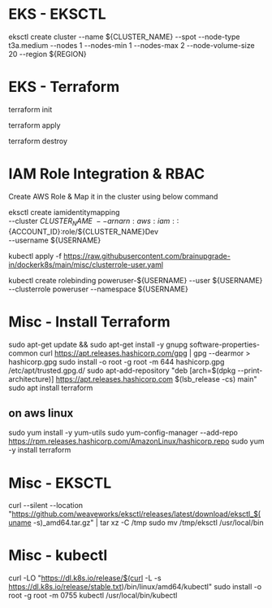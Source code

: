 # EKS - EKSCTL

eksctl create cluster --name ${CLUSTER_NAME} --spot  --node-type t3a.medium --nodes 1 --nodes-min 1 --nodes-max 2 --node-volume-size 20  --region ${REGION}

# EKS - Terraform

terraform init

terraform apply 

terraform destroy


# IAM Role Integration & RBAC

Create AWS Role & Map it in the cluster using below command

eksctl create iamidentitymapping \
  --cluster ${CLUSTER_NAME} \
  --arn arn:aws:iam::${ACCOUNT_ID}:role/${CLUSTER_NAME}Dev \
  --username ${USERNAME}

kubectl apply -f https://raw.githubusercontent.com/brainupgrade-in/dockerk8s/main/misc/clusterrole-user.yaml

kubectl create rolebinding poweruser-${USERNAME} --user ${USERNAME} --clusterrole poweruser --namespace ${USERNAME}

#  Misc - Install Terraform
sudo apt-get update && sudo apt-get install -y gnupg software-properties-common
curl https://apt.releases.hashicorp.com/gpg | gpg --dearmor > hashicorp.gpg
sudo install -o root -g root -m 644 hashicorp.gpg /etc/apt/trusted.gpg.d/
sudo apt-add-repository "deb [arch=$(dpkg --print-architecture)] https://apt.releases.hashicorp.com $(lsb_release -cs) main"
sudo apt install terraform
## on aws linux
sudo yum install -y yum-utils
sudo yum-config-manager --add-repo https://rpm.releases.hashicorp.com/AmazonLinux/hashicorp.repo
sudo yum -y install terraform
# Misc - EKSCTL
curl --silent --location "https://github.com/weaveworks/eksctl/releases/latest/download/eksctl_$(uname -s)_amd64.tar.gz" | tar xz -C /tmp
sudo mv /tmp/eksctl /usr/local/bin
# Misc -  kubectl
curl -LO "https://dl.k8s.io/release/$(curl -L -s https://dl.k8s.io/release/stable.txt)/bin/linux/amd64/kubectl"
sudo install -o root -g root -m 0755 kubectl /usr/local/bin/kubectl

